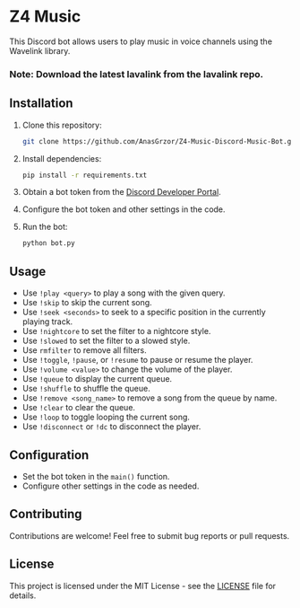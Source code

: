 # Z4 Music

This Discord bot allows users to play music in voice channels using the Wavelink library.

### Note: Download the latest lavalink from the lavalink repo.

## Installation

1. Clone this repository:

    ```bash
    git clone https://github.com/AnasGrzor/Z4-Music-Discord-Music-Bot.git
    ```

2. Install dependencies:

    ```bash
    pip install -r requirements.txt
    ```

3. Obtain a bot token from the [Discord Developer Portal](https://discord.com/developers/applications).

4. Configure the bot token and other settings in the code.

5. Run the bot:

    ```bash
    python bot.py
    ```

## Usage

- Use `!play <query>` to play a song with the given query.
- Use `!skip` to skip the current song.
- Use `!seek <seconds>` to seek to a specific position in the currently playing track.
- Use `!nightcore` to set the filter to a nightcore style.
- Use `!slowed` to set the filter to a slowed style.
- Use `rmfilter` to remove all filters.
- Use `!toggle`, `!pause`, or `!resume` to pause or resume the player.
- Use `!volume <value>` to change the volume of the player.
- Use `!queue` to display the current queue.
- Use `!shuffle` to shuffle the queue.
- Use `!remove <song_name>` to remove a song from the queue by name.
- Use `!clear` to clear the queue.
- Use `!loop` to toggle looping the current song.
- Use `!disconnect` or `!dc` to disconnect the player.

## Configuration

- Set the bot token in the `main()` function.
- Configure other settings in the code as needed.

## Contributing

Contributions are welcome! Feel free to submit bug reports or pull requests.

## License

This project is licensed under the MIT License - see the [LICENSE](LICENSE) file for details.
